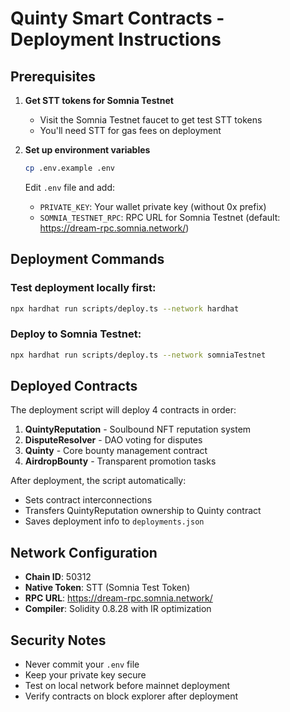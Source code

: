 # Quinty Smart Contracts - Deployment Instructions

## Prerequisites

1. **Get STT tokens for Somnia Testnet**
   - Visit the Somnia Testnet faucet to get test STT tokens
   - You'll need STT for gas fees on deployment

2. **Set up environment variables**
   ```bash
   cp .env.example .env
   ```

   Edit `.env` file and add:
   - `PRIVATE_KEY`: Your wallet private key (without 0x prefix)
   - `SOMNIA_TESTNET_RPC`: RPC URL for Somnia Testnet (default: https://dream-rpc.somnia.network/)

## Deployment Commands

### Test deployment locally first:
```bash
npx hardhat run scripts/deploy.ts --network hardhat
```

### Deploy to Somnia Testnet:
```bash
npx hardhat run scripts/deploy.ts --network somniaTestnet
```

## Deployed Contracts

The deployment script will deploy 4 contracts in order:
1. **QuintyReputation** - Soulbound NFT reputation system
2. **DisputeResolver** - DAO voting for disputes
3. **Quinty** - Core bounty management contract
4. **AirdropBounty** - Transparent promotion tasks

After deployment, the script automatically:
- Sets contract interconnections
- Transfers QuintyReputation ownership to Quinty contract
- Saves deployment info to `deployments.json`

## Network Configuration

- **Chain ID**: 50312
- **Native Token**: STT (Somnia Test Token)
- **RPC URL**: https://dream-rpc.somnia.network/
- **Compiler**: Solidity 0.8.28 with IR optimization

## Security Notes

- Never commit your `.env` file
- Keep your private key secure
- Test on local network before mainnet deployment
- Verify contracts on block explorer after deployment